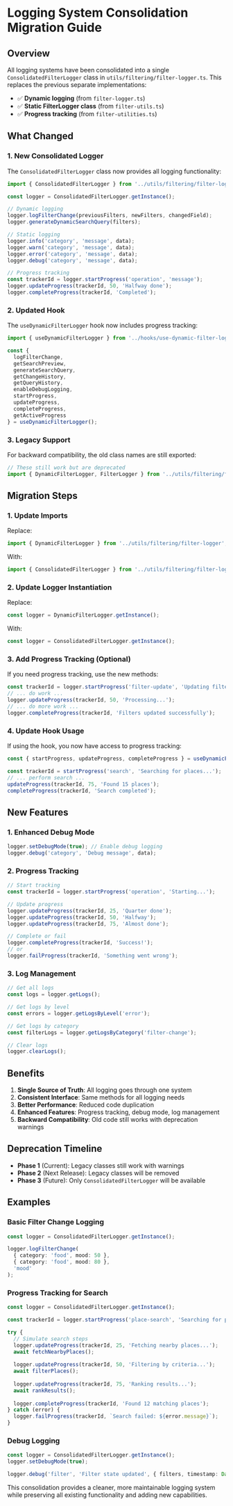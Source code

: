 # Logging System Consolidation Migration Guide

## Overview

All logging systems have been consolidated into a single `ConsolidatedFilterLogger` class in `utils/filtering/filter-logger.ts`. This replaces the previous separate implementations:

- ✅ **Dynamic logging** (from `filter-logger.ts`)
- ✅ **Static FilterLogger class** (from `filter-utils.ts`) 
- ✅ **Progress tracking** (from `filter-utilities.ts`)

## What Changed

### 1. New Consolidated Logger

The `ConsolidatedFilterLogger` class now provides all logging functionality:

```typescript
import { ConsolidatedFilterLogger } from '../utils/filtering/filter-logger';

const logger = ConsolidatedFilterLogger.getInstance();

// Dynamic logging
logger.logFilterChange(previousFilters, newFilters, changedField);
logger.generateDynamicSearchQuery(filters);

// Static logging
logger.info('category', 'message', data);
logger.warn('category', 'message', data);
logger.error('category', 'message', data);
logger.debug('category', 'message', data);

// Progress tracking
const trackerId = logger.startProgress('operation', 'message');
logger.updateProgress(trackerId, 50, 'Halfway done');
logger.completeProgress(trackerId, 'Completed');
```

### 2. Updated Hook

The `useDynamicFilterLogger` hook now includes progress tracking:

```typescript
import { useDynamicFilterLogger } from '../hooks/use-dynamic-filter-logger';

const {
  logFilterChange,
  getSearchPreview,
  generateSearchQuery,
  getChangeHistory,
  getQueryHistory,
  enableDebugLogging,
  startProgress,
  updateProgress,
  completeProgress,
  getActiveProgress
} = useDynamicFilterLogger();
```

### 3. Legacy Support

For backward compatibility, the old class names are still exported:

```typescript
// These still work but are deprecated
import { DynamicFilterLogger, FilterLogger } from '../utils/filtering/filter-logger';
```

## Migration Steps

### 1. Update Imports

Replace:
```typescript
import { DynamicFilterLogger } from '../utils/filtering/filter-logger';
```

With:
```typescript
import { ConsolidatedFilterLogger } from '../utils/filtering/filter-logger';
```

### 2. Update Logger Instantiation

Replace:
```typescript
const logger = DynamicFilterLogger.getInstance();
```

With:
```typescript
const logger = ConsolidatedFilterLogger.getInstance();
```

### 3. Add Progress Tracking (Optional)

If you need progress tracking, use the new methods:

```typescript
const trackerId = logger.startProgress('filter-update', 'Updating filters...');
// ... do work ...
logger.updateProgress(trackerId, 50, 'Processing...');
// ... do more work ...
logger.completeProgress(trackerId, 'Filters updated successfully');
```

### 4. Update Hook Usage

If using the hook, you now have access to progress tracking:

```typescript
const { startProgress, updateProgress, completeProgress } = useDynamicFilterLogger();

const trackerId = startProgress('search', 'Searching for places...');
// ... perform search ...
updateProgress(trackerId, 75, 'Found 15 places');
completeProgress(trackerId, 'Search completed');
```

## New Features

### 1. Enhanced Debug Mode

```typescript
logger.setDebugMode(true); // Enable debug logging
logger.debug('category', 'Debug message', data);
```

### 2. Progress Tracking

```typescript
// Start tracking
const trackerId = logger.startProgress('operation', 'Starting...');

// Update progress
logger.updateProgress(trackerId, 25, 'Quarter done');
logger.updateProgress(trackerId, 50, 'Halfway');
logger.updateProgress(trackerId, 75, 'Almost done');

// Complete or fail
logger.completeProgress(trackerId, 'Success!');
// or
logger.failProgress(trackerId, 'Something went wrong');
```

### 3. Log Management

```typescript
// Get all logs
const logs = logger.getLogs();

// Get logs by level
const errors = logger.getLogsByLevel('error');

// Get logs by category
const filterLogs = logger.getLogsByCategory('filter-change');

// Clear logs
logger.clearLogs();
```

## Benefits

1. **Single Source of Truth**: All logging goes through one system
2. **Consistent Interface**: Same methods for all logging needs
3. **Better Performance**: Reduced code duplication
4. **Enhanced Features**: Progress tracking, debug mode, log management
5. **Backward Compatibility**: Old code still works with deprecation warnings

## Deprecation Timeline

- **Phase 1** (Current): Legacy classes still work with warnings
- **Phase 2** (Next Release): Legacy classes will be removed
- **Phase 3** (Future): Only `ConsolidatedFilterLogger` will be available

## Examples

### Basic Filter Change Logging

```typescript
const logger = ConsolidatedFilterLogger.getInstance();

logger.logFilterChange(
  { category: 'food', mood: 50 },
  { category: 'food', mood: 80 },
  'mood'
);
```

### Progress Tracking for Search

```typescript
const logger = ConsolidatedFilterLogger.getInstance();

const trackerId = logger.startProgress('place-search', 'Searching for places...');

try {
  // Simulate search steps
  logger.updateProgress(trackerId, 25, 'Fetching nearby places...');
  await fetchNearbyPlaces();
  
  logger.updateProgress(trackerId, 50, 'Filtering by criteria...');
  await filterPlaces();
  
  logger.updateProgress(trackerId, 75, 'Ranking results...');
  await rankResults();
  
  logger.completeProgress(trackerId, 'Found 12 matching places');
} catch (error) {
  logger.failProgress(trackerId, `Search failed: ${error.message}`);
}
```

### Debug Logging

```typescript
const logger = ConsolidatedFilterLogger.getInstance();
logger.setDebugMode(true);

logger.debug('filter', 'Filter state updated', { filters, timestamp: Date.now() });
```

This consolidation provides a cleaner, more maintainable logging system while preserving all existing functionality and adding new capabilities. 